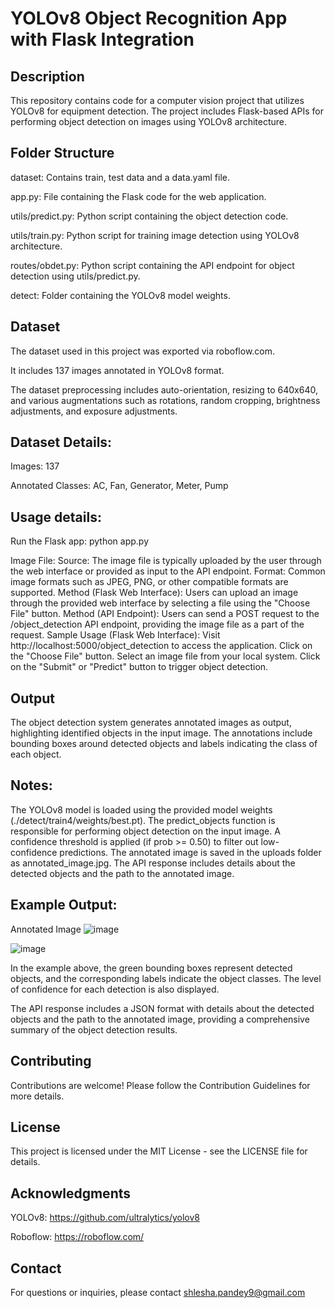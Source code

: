 # YOLOv8 Object Recognition App with Flask Integration
## Description
This repository contains code for a computer vision project that utilizes YOLOv8 for equipment detection. The project includes Flask-based APIs for performing object detection on images using YOLOv8 architecture.

## Folder Structure
dataset: Contains train, test data and a data.yaml file.

app.py: File containing the Flask code for the web application.

utils/predict.py: Python script containing the object detection code.

utils/train.py: Python script for training image detection using YOLOv8 architecture.

routes/obdet.py: Python script containing the API endpoint for object detection using utils/predict.py.

detect: Folder containing the YOLOv8 model weights.

## Dataset
The dataset used in this project was exported via roboflow.com. 

It includes 137 images annotated in YOLOv8 format. 

The dataset preprocessing includes auto-orientation, resizing to 640x640, and various augmentations such as rotations, random cropping, brightness adjustments, and exposure adjustments.

## Dataset Details:

Images: 137

Annotated Classes: AC, Fan, Generator, Meter, Pump

## Usage details:
Run the Flask app: python app.py

Image File:
Source: The image file is typically uploaded by the user through the web interface or provided as input to the API endpoint.
Format: Common image formats such as JPEG, PNG, or other compatible formats are supported.
Method (Flask Web Interface): Users can upload an image through the provided web interface by selecting a file using the "Choose File" button.
Method (API Endpoint): Users can send a POST request to the /object_detection API endpoint, providing the image file as a part of the request.
Sample Usage (Flask Web Interface):
Visit http://localhost:5000/object_detection to access the application.
Click on the "Choose File" button.
Select an image file from your local system.
Click on the "Submit" or "Predict" button to trigger object detection.

## Output
The object detection system generates annotated images as output, highlighting identified objects in the input image. The annotations include bounding boxes around detected objects and labels indicating the class of each object.

## Notes:
The YOLOv8 model is loaded using the provided model weights (./detect/train4/weights/best.pt).
The predict_objects function is responsible for performing object detection on the input image.
A confidence threshold is applied (if prob >= 0.50) to filter out low-confidence predictions.
The annotated image is saved in the uploads folder as annotated_image.jpg.
The API response includes details about the detected objects and the path to the annotated image.

## Example Output:
Annotated Image
![image](https://github.com/ShleshaPandey/Equipment_Image_Detection/assets/77585446/83771160-b885-4243-9d57-f49e9c365e6a)

![image](https://github.com/ShleshaPandey/Equipment_Image_Detection/assets/77585446/bec171bc-5511-4238-80b0-c09f5e104710)

In the example above, the green bounding boxes represent detected objects, and the corresponding labels indicate the object classes. The level of confidence for each detection is also displayed.

The API response includes a JSON format with details about the detected objects and the path to the annotated image, providing a comprehensive summary of the object detection results.

## Contributing
Contributions are welcome! Please follow the Contribution Guidelines for more details.

## License
This project is licensed under the MIT License - see the LICENSE file for details.

## Acknowledgments
YOLOv8: https://github.com/ultralytics/yolov8

Roboflow: https://roboflow.com/
## Contact
For questions or inquiries, please contact shlesha.pandey9@gmail.com
